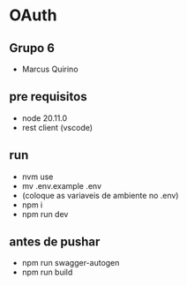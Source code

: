 # OAuth

## Grupo 6

- Marcus Quirino

## pre requisitos

- node 20.11.0
- rest client (vscode)

## run

- nvm use
- mv .env.example .env
- (coloque as variaveis de ambiente no .env)
- npm i
- npm run dev

## antes de pushar

- npm run swagger-autogen
- npm run build
